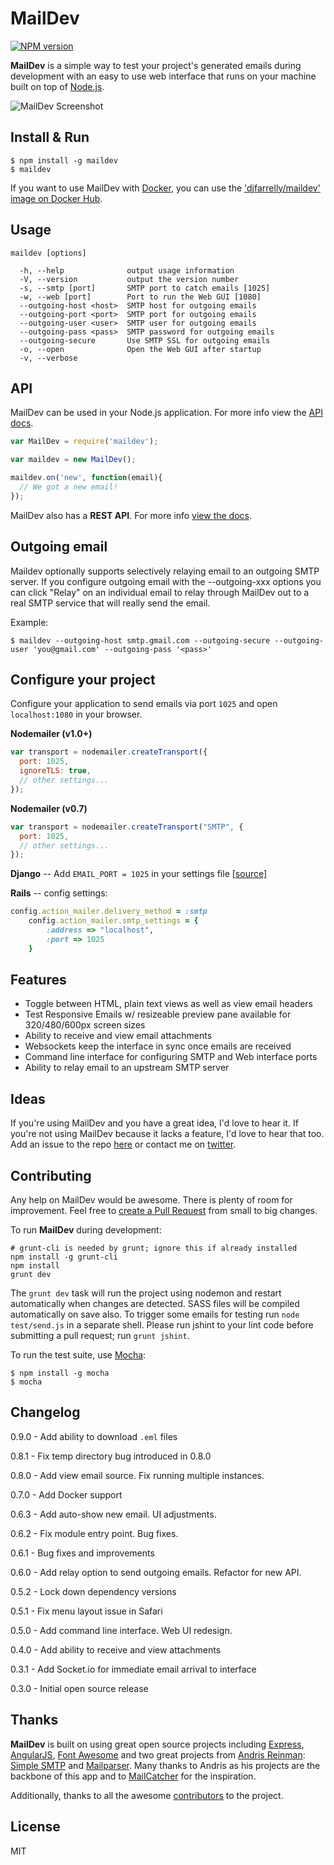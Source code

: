 # MailDev

[![NPM version](https://badge.fury.io/js/maildev.png)](http://badge.fury.io/js/maildev)

**MailDev** is a simple way to test your project's generated emails during development with an easy to use web interface that runs on your machine built on top of [Node.js](http://www.nodejs.org).

![MailDev Screenshot](https://dl.dropboxusercontent.com/u/50627698/maildev-01-05-14.png)

## Install & Run

    $ npm install -g maildev
    $ maildev

If you want to use MailDev with [Docker](https://www.docker.com/), you can use the ['djfarrelly/maildev' image on Docker Hub](https://registry.hub.docker.com/u/djfarrelly/maildev/).

## Usage

    maildev [options]

      -h, --help              output usage information
      -V, --version           output the version number
      -s, --smtp [port]       SMTP port to catch emails [1025]
      -w, --web [port]        Port to run the Web GUI [1080]
      --outgoing-host <host>  SMTP host for outgoing emails
      --outgoing-port <port>  SMTP port for outgoing emails
      --outgoing-user <user>  SMTP user for outgoing emails
      --outgoing-pass <pass>  SMTP password for outgoing emails
      --outgoing-secure       Use SMTP SSL for outgoing emails
      -o, --open              Open the Web GUI after startup
      -v, --verbose

## API

MailDev can be used in your Node.js application. For more info view the 
[API docs](https://github.com/djfarrelly/MailDev/blob/master/docs/api.md).

```javascript
var MailDev = require('maildev');

var maildev = new MailDev();

maildev.on('new', function(email){
  // We got a new email!
});
```

MailDev also has a **REST API**. For more info 
[view the docs](https://github.com/djfarrelly/MailDev/blob/master/docs/rest.md).

## Outgoing email

Maildev optionally supports selectively relaying email to an outgoing SMTP server.  If you configure outgoing
email with the --outgoing-xxx options you can click "Relay" on an individual email to relay through MailDev out
to a real SMTP service that will really send the email.

  Example:

    $ maildev --outgoing-host smtp.gmail.com --outgoing-secure --outgoing-user 'you@gmail.com' --outgoing-pass '<pass>'

## Configure your project

Configure your application to send emails via port `1025` and open `localhost:1080` in your browser.

**Nodemailer (v1.0+)**

```javascript
var transport = nodemailer.createTransport({
  port: 1025,
  ignoreTLS: true,
  // other settings...
});
```

**Nodemailer (v0.7)**

```javascript
var transport = nodemailer.createTransport("SMTP", {
  port: 1025,
  // other settings...
});
```

**Django** -- Add `EMAIL_PORT = 1025` in your settings file [[source]](https://docs.djangoproject.com/en/dev/ref/settings/#std:setting-EMAIL_PORT)

**Rails** -- config settings:

```ruby
config.action_mailer.delivery_method = :smtp
    config.action_mailer.smtp_settings = {
        :address => "localhost",
        :port => 1025
    }
```

## Features

* Toggle between HTML, plain text views as well as view email headers
* Test Responsive Emails w/ resizeable preview pane available for 320/480/600px screen sizes
* Ability to receive and view email attachments
* Websockets keep the interface in sync once emails are received
* Command line interface for configuring SMTP and Web interface ports
* Ability to relay email to an upstream SMTP server

## Ideas

If you're using MailDev and you have a great idea, I'd love to hear it. If you're not using MailDev because it lacks a feature, I'd love to hear that too. Add an issue to the repo [here](https://github.com/djfarrelly/MailDev/issues/new) or contact me on [twitter](http://www.twitter.com/djfarrelly).

## Contributing

Any help on MailDev would be awesome. There is plenty of room for improvement. Feel free to [create a Pull Request](https://github.com/djfarrelly/MailDev/issues/new) from small to big changes. 

To run **MailDev** during development:


    # grunt-cli is needed by grunt; ignore this if already installed
    npm install -g grunt-cli
    npm install
    grunt dev


The `grunt dev` task will run the project using nodemon and restart automatically when changes are detected. SASS files will be compiled automatically on save also. To trigger some emails for testing run `node test/send.js` in a separate shell. Please run jshint to your lint code before submitting a pull request; run `grunt jshint`.

To run the test suite, use [Mocha](http://visionmedia.github.io/mocha/):

    $ npm install -g mocha
    $ mocha

## Changelog

0.9.0 - Add ability to download `.eml` files

0.8.1 - Fix temp directory bug introduced in 0.8.0

0.8.0 - Add view email source. Fix running multiple instances.

0.7.0 - Add Docker support

0.6.3 - Add auto-show new email. UI adjustments.

0.6.2 - Fix module entry point. Bug fixes.

0.6.1 - Bug fixes and improvements

0.6.0 - Add relay option to send outgoing emails. Refactor for new API.

0.5.2 - Lock down dependency versions

0.5.1 - Fix menu layout issue in Safari

0.5.0 - Add command line interface. Web UI redesign.

0.4.0 - Add ability to receive and view attachments

0.3.1 - Add Socket.io for immediate email arrival to interface

0.3.0 - Initial open source release

## Thanks

**MailDev** is built on using great open source projects including [Express](http://expressjs.com), [AngularJS](http://angularjs.org/), [Font Awesome](http://fontawesome.io/) and two great projects from [Andris Reinman](https://github.com/andris9): [Simple SMTP](https://github.com/andris9/simplesmtp) and [Mailparser](https://github.com/andris9/mailparser). Many thanks to Andris as his projects are the backbone of this app and to [MailCatcher](http://mailcatcher.me/) for the inspiration.

Additionally, thanks to all the awesome [contributors](https://github.com/djfarrelly/MailDev/graphs/contributors)
to the project.

## License

MIT
